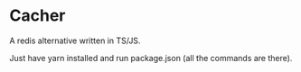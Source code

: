 # Cacher

A redis alternative written in TS/JS.

Just have yarn installed and run package.json (all the commands are there).
